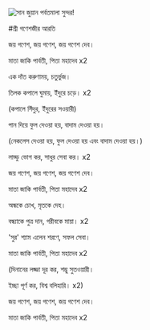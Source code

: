 ![সান জুয়ান পর্বতমালা সুন্দর!](lib/assets/images/artis/img.png "সান জুয়ান পর্বতমালা")

#শ্রী গণেশজীর আরতি

জয় গণেশ, জয় গণেশ, জয় গণেশ দেব।

মাতা জাকি পার্বতী, পিতা মহাদেব x2

এক দাঁত করুণাময়, চতুর্ভুজ।

তিলক কপালে ঘুমায়, ইঁদুরে চড়ে। x2

(কপালে সিঁদুর, ইঁদুরের সওয়ারী)

পান দিয়ে ফুল দেওয়া হয়, বাদাম দেওয়া হয়।

(নেকলেস দেওয়া হয়, ফুল দেওয়া হয় এবং বাদাম দেওয়া হয়।)

লাড্ডু ভোগ কর, সাধুর সেবা কর। x2

জয় গণেশ, জয় গণেশ, জয় গণেশ দেব।

মাতা জাকি পার্বতী, পিতা মহাদেব x2

অন্ধকে চোখ, মৃতকে দেহ।

বন্ধ্যাকে পুত্র দান, গরীবকে মায়া। x2

'সুর' শ্যাম এলেন শরণে, সফল সেবা।

মাতা জাকি পার্বতী, পিতা মহাদেব x2

(দিনানের লজ্জা দূর কর, শম্ভু সুতওয়ারী।

ইচ্ছা পূর্ণ কর, বিশ্ব বলিহারি। x2)

জয় গণেশ, জয় গণেশ, জয় গণেশ দেব।

মাতা জাকি পার্বতী, পিতা মহাদেব x2